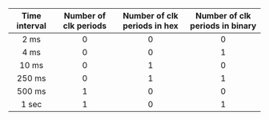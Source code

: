 
| **Time interval** | **Number of clk periods** | **Number of clk periods in hex** | **Number of clk periods in binary** | 
| :-: | :-: | :-: | :-: | 
| 2 ms | 0 | 0 | 0 |
| 4 ms | 0 | 0 | 1 | 
| 10 ms | 0 | 1 | 0 |
| 250 ms | 0 | 1 | 1 |
| 500 ms | 1 | 0 | 0 |
| 1 sec | 1 | 0 | 1 |

